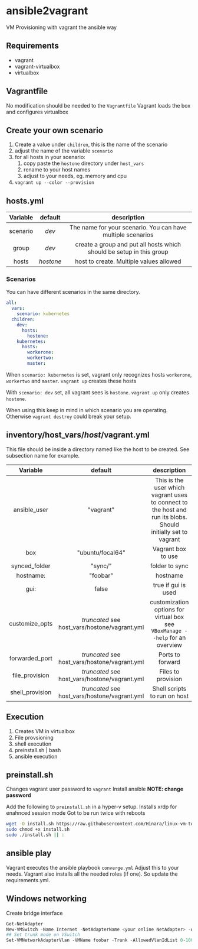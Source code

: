 # ansible2vagrant

VM Provisioning with vagrant the ansible way

## Requirements

* vagrant
* vagrant-virtualbox
* virtualbox

## Vagrantfile

No modification should be needed to the `Vagrantfile`
Vagrant loads the box and configures virtualbox

## Create your own scenario

1. Create a value under `children`, this is the name of the scenario
2. adjust the name of the variable `scenario`
3. for all hosts in your scenario:
    1. copy paste the `hostone` directory under `host_vars`
    2. rename to your host names
    3. adjust to your needs, eg. memory and cpu
4. `vagrant up --color --provision` 

## hosts.yml

| Variable | default | description |
|:---:|:---:|:---:|
| scenario | *dev* | The name for your scenario. You can have multiple scenarios |
| group | *dev* | create a group and put all hosts which should be setup in this group |
| hosts | *hostone* | host to create. Multiple values allowed |

### Scenarios

You can have different scenarios in the same directory.

```yaml
all:
  vars:
    scenario: kubernetes
  children:
    dev:
      hosts:
        hostone:
    kubernetes:
      hosts:
        workerone:
        workertwo:
        master:
```

When `scenario: kubernetes` is set,
vagrant only recognizes hosts `workerone`, `workertwo` and `master`.
`vagrant up` creates these hosts

With `scenario: dev` set, all vagrant sees is `hostone`.
`vagrant up` only creates `hostone`.

When using this keep in mind in which scenario you are operating.
Otherwise `vagrant destroy` could break your setup.

## inventory/host_vars/*host*/vagrant.yml

This file should be inside a directory named like the host to be created.
See subsection name for example.

| Variable | default | description |
|:---:|:---:|:---:|
| ansible_user | "vagrant" | This is the user which vagrant uses to connect to the host and run its blobs. Should initially set to vagrant |
| box | "ubuntu/focal64" | Vagrant box to use |
| synced_folder | "sync/" | folder to sync |
| hostname: | "foobar" | hostname |
| gui: | false | true if gui is used |
| customize_opts | *truncated* see host_vars/hostone/vagrant.yml | customization options for virtual box see `VBoxManage --help` for an overview |
| forwarded_port | *truncated* see host_vars/hostone/vagrant.yml | Ports to forward |
| file_provision | *truncated* see host_vars/hostone/vagrant.yml | Files to provision |
| shell_provision | *truncated* see host_vars/hostone/vagrant.yml | Shell scripts to run on host |

## Execution

1. Creates VM in virtualbox
2. File provsioning
5. shell execution
3. preinstall.sh | bash
4. ansible execution

## preinstall.sh

Changes vagrant user password to `vagrant`
Install ansible
**NOTE: change password**

Add the following to `preinstall.sh` in a hyper-v setup.
Installs xrdp for enahnced session mode
Got to be run twice with reboots

```bash
wget -O install.sh https://raw.githubusercontent.com/Hinara/linux-vm-tools/ubuntu20-04/ubuntu/20.04/install.sh
sudo chmod +x install.sh
sudo ./install.sh || :
```

## ansible play

Vagrant executes the ansible playbook `converge.yml`
Adjust this to your needs.
Vagrant also installs all the needed roles (if one).
So update the requirements.yml.

## Windows networking

Create bridge interface

```powershell
Get-NetAdapter
New-VMSwitch -Name Internet -NetAdapterName <your online NetAdapter> -AllowManagementOS $true
## Set trunk mode on VSwitch
Set-VMNetworkAdapterVlan -VMName foobar -Trunk -AllowedVlanIdList 0-100 -NativeVlanId 0
```
